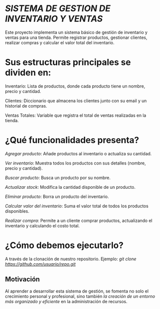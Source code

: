 # *SISTEMA DE GESTION DE INVENTARIO Y VENTAS*

Este proyecto implementa un sistema básico de gestión de inventario y ventas para una tienda. Permite registrar productos, gestionar clientes, realizar compras y calcular el valor total del inventario.

# Sus estructuras principales se dividen en: 

Inventario: Lista de productos, donde cada producto tiene un nombre, precio y cantidad.

Clientes: Diccionario que almacena los clientes junto con su email y un historial de compras.

Ventas Totales: Variable que registra el total de ventas realizadas en la tienda.

# ¿Qué funcionalidades presenta? 

*Agregar producto*:  Añade productos al inventario o actualiza su cantidad.

*Ver inventario*:  Muestra todos los productos con sus detalles (nombre, precio y cantidad).

*Buscar producto*:  Busca un producto por su nombre.

*Actualizar stock*:  Modifica la cantidad disponible de un producto.

*Eliminar producto*:  Borra un producto del inventario.

*Calcular valor del inventario*:  Suma el valor total de todos los productos disponibles.

*Realizar compra*:  Permite a un cliente comprar productos, actualizando el inventario y calculando el costo total.

# ¿Cómo debemos ejecutarlo?

A través de la clonación de nuestro repositorio.
Ejemplo: *git clone https://github.com/usuario/repo.git*

## Motivación

Al aprender a desarrollar esta sistema de gestión, se fomenta no solo el crecimiento personal y profesional, sino también *la creación de un entorno más organizado y eficiente* en la administración de recursos.



